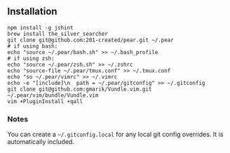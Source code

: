 ## Installation

```
npm install -g jshint
brew install the_silver_searcher
git clone git@github.com:201-created/pear.git ~/.pear
# if using bash:
echo "source ~/.pear/bash.sh" >> ~/.bash_profile
# if using zsh:
echo "source ~/.pear/zsh.sh" >> ~/.zshrc
echo "source-file ~/.pear/tmux.conf" >> ~/.tmux.conf
echo "so ~/.pear/vimrc" >> ~/.vimrc
echo -e "[include]\n  path = ~/.pear/gitconfig" >> ~/.gitconfig
git clone git@github.com:gmarik/Vundle.vim.git ~/.pear/vim/bundle/Vundle.vim
vim +PluginInstall +qall
```

### Notes

You can create a `~/.gitconfig.local` for any local git config overrides. It
is automatically included.
